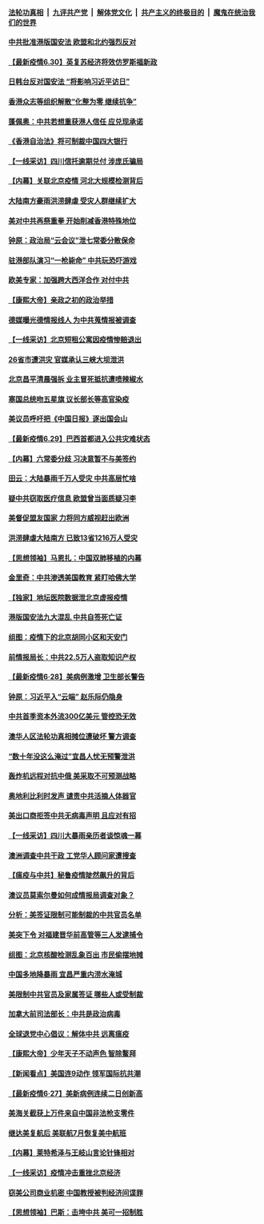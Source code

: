 

####  [法轮功真相](../../../../basic/blob/master/README.md?t=06302331) &nbsp;|&nbsp; [九评共产党](../../../../9ping.md/blob/master/README.md?t=06302331) &nbsp;|&nbsp; [解体党文化](../../../../jtdwh.md/blob/master/README.md?t=06302331)  &nbsp;|&nbsp; [共产主义的终极目的](../../../../gczydzjmd.md/blob/master/README.md?t=06302331) &nbsp;|&nbsp; [魔鬼在统治我们的世界](../../../../mgztzwmdsj.md/blob/master/README.md?t=06302331) 

#### [中共批准港版国安法 欧盟和北约强烈反对](../pages/nf4514/n12222076.md?t=06302331) 

#### [【最新疫情6.30】英复苏经济将效仿罗斯福新政](../pages/nf4514/n12220711.md?t=06302331) 

#### [日韩台反对国安法 “将影响习近平访日”](../pages/nf4514/n12221801.md?t=06302331) 

#### [香港众志等组织解散“化整为零 继续抗争”](../pages/nf4514/n12221597.md?t=06302331) 

#### [蓬佩奥：中共若想重获港人信任 应兑现承诺](../pages/nf4514/n12222042.md?t=06302331) 

#### [《香港自治法》将可制裁中国四大银行](../pages/nf4514/n12221322.md?t=06302331) 

#### [【一线采访】四川信托逾期兑付 涉庞氏骗局](../pages/nf4514/n12220984.md?t=06302331) 

#### [【内幕】关联北京疫情 河北大规模检测背后](../pages/nf4514/n12219261.md?t=06302331) 

#### [大陆南方豪雨洪涝肆虐 受灾人群继续扩大](../pages/nf4514/n12220499.md?t=06302331) 

#### [美对中共再祭重拳 开始削减香港特殊地位](../pages/nf4514/n12220482.md?t=06302331) 

#### [钟原：政治局“云会议”泄七常委分散保命](../pages/nf4514/n12219887.md?t=06302331) 

#### [驻港部队演习“一枪毙命” 中共玩恐吓游戏](../pages/nf4514/n12220496.md?t=06302331) 

#### [欧美专家：加强跨大西洋合作 对付中共](../pages/nf4514/n12220420.md?t=06302331) 

#### [【康熙大帝】亲政之初的政治举措](../pages/nf4514/n12135604.md?t=06302331) 

#### [德媒曝光德情报线人 为中共蒐情报被调查](../pages/nf4514/n12219959.md?t=06302331) 

#### [【一线采访】北京短租公寓因疫情惨赔退出](../pages/nf4514/n12219505.md?t=06302331) 

#### [26省市遭洪灾 官媒承认三峡大坝泄洪](../pages/nf4514/n12219807.md?t=06302331) 

#### [北京昌平清晨强拆 业主冒死抵抗遭喷辣椒水](../pages/nf4514/n12219118.md?t=06302331) 

#### [塞国总统吻五星旗 议长部长等高官染疫](../pages/nf4514/n12219918.md?t=06302331) 

#### [美议员呼吁把《中国日报》逐出国会山](../pages/nf4514/n12219500.md?t=06302331) 

#### [【最新疫情6.29】巴西首都进入公共灾难状态](../pages/nf4514/n12215001.md?t=06302331) 

#### [【内幕】六常委分歧 习决意暂不与美签约](../pages/nf4514/n12216091.md?t=06302331) 

#### [田云：大陆暴雨千万人受灾 中共高层忙啥](../pages/nf4514/n12218401.md?t=06302331) 

#### [疑中共窃取医疗信息 欧盟曾当面质疑习李](../pages/nf4514/n12219204.md?t=06302331) 

#### [美督促盟友国家 力将同方威视赶出欧洲](../pages/nf4514/n12217695.md?t=06302331) 

#### [洪涝肆虐大陆南方 已致13省1216万人受灾](../pages/nf4514/n12218537.md?t=06302331) 

#### [【思想领袖】马恩扎：中国双肺移植的内幕](../pages/nf4514/n12047397.md?t=06302331) 

#### [金里奇：中共渗透美国教育 紧盯哈佛大学](../pages/nf4514/n12217783.md?t=06302331) 

#### [【独家】地坛医院数据泄北京虚报疫情](../pages/nf4514/n12217892.md?t=06302331) 

#### [港版国安法九大混乱 中共自签死亡证](../pages/nf4514/n12218021.md?t=06302331) 

#### [组图：疫情下的北京胡同小区和天安门](../pages/nf4514/n12217618.md?t=06302331) 

#### [前情报局长：中共22.5万人盗取知识产权](../pages/nf4514/n12217857.md?t=06302331) 

#### [【最新疫情6·28】美病例激增 卫生部长警告](../pages/nf4514/n12212934.md?t=06302331) 

#### [钟原：习近平入“云端” 赵乐际仍隐身](../pages/nf4514/n12217720.md?t=06302331) 

#### [中共首季资本外流300亿美元 管控恐无效](../pages/nf4514/n12217543.md?t=06302331) 

#### [澳华人区法轮功真相摊位遭破坏 警方调查](../pages/nf4514/n12217341.md?t=06302331) 

#### [“数十年没这么淹过”宜昌人忧无预警泄洪](../pages/nf4514/n12217308.md?t=06302331) 

#### [轰炸机远程对抗中俄 美采取不可预测战略](../pages/nf4514/n12205278.md?t=06302331) 

#### [奥地利比利时发声  谴责中共活摘人体器官](../pages/nf4514/n12216554.md?t=06302331) 

#### [美出口商拒签中共无病毒声明 且应对有招](../pages/nf4514/n12216909.md?t=06302331) 

#### [【一线采访】四川大暴雨亲历者谈惊魂一幕](../pages/nf4514/n12216420.md?t=06302331) 

#### [澳洲调查中共干政 工党华人顾问家遭搜查](../pages/nf4514/n12216804.md?t=06302331) 

#### [【瘟疫与中共】秘鲁疫情陡然飙升的背后](../pages/nf4514/n12216630.md?t=06302331) 

#### [澳议员莫索尔曼如何成情报局调查对象？](../pages/nf4514/n12216661.md?t=06302331) 

#### [分析：美签证限制可能制裁的中共官员名单](../pages/nf4514/n12216563.md?t=06302331) 

#### [美突下令 对福建晋华前高管等三人发逮捕令](../pages/nf4514/n12216296.md?t=06302331) 

#### [组图：北京核酸检测乱象百出 市民偷摆地摊](../pages/nf4514/n12216358.md?t=06302331) 

#### [中国多地降暴雨 宜昌严重内涝水淹城](../pages/nf4514/n12215877.md?t=06302331) 

#### [美限制中共官员及家属签证 哪些人或受制裁](../pages/nf4514/n12216208.md?t=06302331) 

#### [加拿大前司法部长：中共是政治病毒](../pages/nf4514/n12216076.md?t=06302331) 

#### [全球退党中心倡议：解体中共 远离瘟疫](../pages/nf4514/n12214964.md?t=06302331) 

#### [【康熙大帝】少年天子不动声色 智除鳌拜](../pages/nf4514/n12131792.md?t=06302331) 

#### [【新闻看点】美国连9动作 领军国际抗共潮](../pages/nf4514/n12215121.md?t=06302331) 

#### [【最新疫情6·27】美新病例连续二日创新高](../pages/nf4514/n12215389.md?t=06302331) 

#### [美海关截获上万件来自中国非法枪支零件](../pages/nf4514/n12215668.md?t=06302331) 

#### [继达美复航后 美联航7月恢复美中航班](../pages/nf4514/n12215347.md?t=06302331) 

#### [【内幕】莱特希泽与王岐山言论针锋相对](../pages/nf4514/n12212986.md?t=06302331) 

#### [【一线采访】疫情冲击重挫北京经济](../pages/nf4514/n12215313.md?t=06302331) 

#### [窃美公司商业机密 中国教授被判经济间谍罪](../pages/nf4514/n12215195.md?t=06302331) 

#### [【思想领袖】巴斯：击垮中共 美可一招制胜](../pages/nf4514/n12033990.md?t=06302331) 


